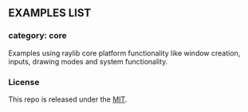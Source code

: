 ## EXAMPLES LIST

### category: core

Examples using raylib core platform functionality like window creation, inputs, drawing modes and system functionality.

### License

This repo is released under the [MIT](https://github.com/thechampagne/raylib-d/blob/main/LICENSE).